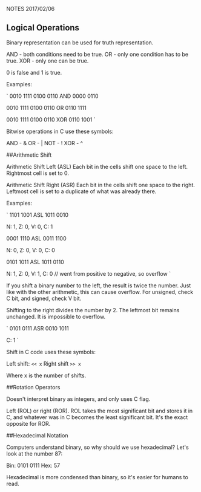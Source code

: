NOTES 2017/02/06

## Logical Operations

Binary representation can be used for truth representation.

AND - both conditions need to be true. 
OR - only one condition has to be true.
XOR - only one can be true.

0 is false and 1 is true.

Examples:

`
0010 1111
0100 0110
AND
0000 0110


0010 1111
0100 0110
OR
0110 1111


0010 1111
0100 0110
XOR
0110 1001
`

Bitwise operations in C use these symbols:

AND - &
OR  - |
NOT - !
XOR - ^

##Arithmetic Shift

Arithmetic Shift Left (ASL)
Each bit in the cells shift one space to the left. Rightmost cell is set
to 0.

Arithmetic Shift Right (ASR)
Each bit in the cells shift one space to the right. Leftmost cell is set
to a duplicate of what was already there.

Examples:

`
1101 1001
ASL
1011 0010

N: 1, Z: 0, V: 0, C: 1


0001 1110
ASL
0011 1100

N: 0, Z: 0, V: 0, C: 0


0101 1011
ASL
1011 0110

N: 1, Z: 0, V: 1, C: 0  // went from positive to negative, so overflow
`

If you shift a binary number to the left, the result is twice the number.
Just like with the other arithmetic, this can cause overflow. For
unsigned, check C bit, and signed, check V bit.

Shifting to the right divides the number by 2. The leftmost bit remains
unchanged. It is impossible to overflow.

`
0101 0111
ASR
0010 1011

C: 1
`

Shift in C code uses these symbols:

Left shift: `<< x`
Right shift `>> x`

Where x is the number of shifts.

##Rotation Operators

Doesn't interpret binary as integers, and only uses C flag.

Left (ROL) or right (ROR). ROL takes the most significant bit and stores
it in C, and whatever was in C becomes the least significant bit. It's the
exact opposite for ROR.

##Hexadecimal Notation

Computers understand binary, so why should we use hexadecimal? Let's look
at the number 87:

Bin: 0101 0111
Hex: 57

Hexadecimal is more condensed than binary, so it's easier for humans to
read.
